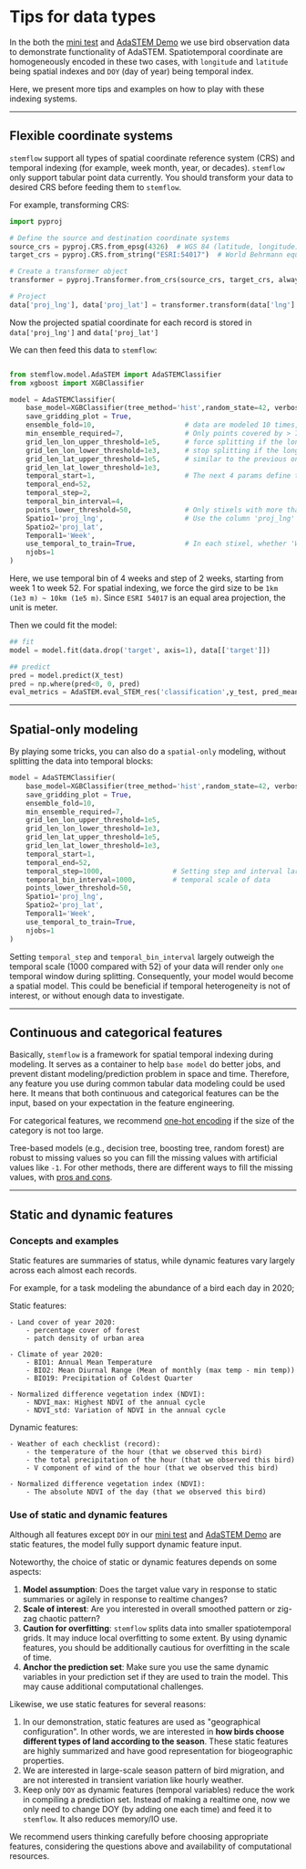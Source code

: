 # Tips for data types

In the both the [mini test](https://chenyangkang.github.io/stemflow/Examples/00.Mini_test.html) and [AdaSTEM Demo](https://chenyangkang.github.io/stemflow/Examples/01.AdaSTEM_demo.html) we use bird observation data to demonstrate functionality of AdaSTEM. Spatiotemporal coordinate are homogeneously encoded in these two cases, with `longitude` and `latitude` being spatial indexes and `DOY` (day of year) being temporal index.

Here, we present more tips and examples on how to play with these indexing systems.

------
## Flexible coordinate systems

`stemflow` support all types of spatial coordinate reference system (CRS) and temporal indexing (for example, week month, year, or decades). `stemflow` only support tabular point data currently. You should transform your data to desired CRS before feeding them to `stemflow`.

For example, transforming CRS:

```python
import pyproj

# Define the source and destination coordinate systems
source_crs = pyproj.CRS.from_epsg(4326)  # WGS 84 (latitude, longitude)
target_crs = pyproj.CRS.from_string("ESRI:54017")  # World Behrmann equal area projection (x, y)

# Create a transformer object
transformer = pyproj.Transformer.from_crs(source_crs, target_crs, always_xy=True)

# Project
data['proj_lng'], data['proj_lat'] = transformer.transform(data['lng'].values, data['lat'].values)
```

Now the projected spatial coordinate for each record is stored in `data['proj_lng']` and `data['proj_lat']`

We can then feed this data to `stemflow`:

```python

from stemflow.model.AdaSTEM import AdaSTEMClassifier
from xgboost import XGBClassifier

model = AdaSTEMClassifier(
    base_model=XGBClassifier(tree_method='hist',random_state=42, verbosity = 0,n_jobs=1),
    save_gridding_plot = True,
    ensemble_fold=10,                      # data are modeled 10 times, each time with jitter and rotation in Quadtree algo
    min_ensemble_required=7,               # Only points covered by > 7 stixels will be predicted
    grid_len_lon_upper_threshold=1e5,      # force splitting if the longitudinal edge of grid exceeds 1e5 meters
    grid_len_lon_lower_threshold=1e3,      # stop splitting if the longitudinal edge of grid fall short 1e3 meters
    grid_len_lat_upper_threshold=1e5,      # similar to the previous one, but latitudinal
    grid_len_lat_lower_threshold=1e3,               
    temporal_start=1,                      # The next 4 params define the temporal sliding window
    temporal_end=52,                            
    temporal_step=2,
    temporal_bin_interval=4,
    points_lower_threshold=50,             # Only stixels with more than 50 samples are trained
    Spatio1='proj_lng',                    # Use the column 'proj_lng' and 'proj_lat' as spatial indexes
    Spatio2='proj_lat',
    Temporal1='Week',
    use_temporal_to_train=True,            # In each stixel, whether 'Week' should be a predictor
    njobs=1
)
```

Here, we use temporal bin of 4 weeks and step of 2 weeks, starting from week 1 to week 52. For spatial indexing, we force the gird size to be `1km (1e3 m) ~ 10km (1e5 m)`. Since `ESRI 54017` is an equal area projection, the unit is meter.


Then we could fit the model:

```py
## fit
model = model.fit(data.drop('target', axis=1), data[['target']])

## predict
pred = model.predict(X_test)
pred = np.where(pred<0, 0, pred)
eval_metrics = AdaSTEM.eval_STEM_res('classification',y_test, pred_mean)
```

------
## Spatial-only modeling

By playing some tricks, you can also do a `spatial-only` modeling, without splitting the data into temporal blocks:

```python
model = AdaSTEMClassifier(
    base_model=XGBClassifier(tree_method='hist',random_state=42, verbosity = 0,n_jobs=1),
    save_gridding_plot = True,
    ensemble_fold=10,
    min_ensemble_required=7,
    grid_len_lon_upper_threshold=1e5,
    grid_len_lon_lower_threshold=1e3,
    grid_len_lat_upper_threshold=1e5,
    grid_len_lat_lower_threshold=1e3,
    temporal_start=1,
    temporal_end=52,                            
    temporal_step=1000,                 # Setting step and interval largely outweigh 
    temporal_bin_interval=1000,         # temporal scale of data
    points_lower_threshold=50,             
    Spatio1='proj_lng',                   
    Spatio2='proj_lat',
    Temporal1='Week',
    use_temporal_to_train=True,
    njobs=1
)
```

Setting `temporal_step` and `temporal_bin_interval` largely outweigh the temporal scale (1000 compared with 52) of your data will render only `one` temporal window during splitting. Consequently, your model would become a spatial model. This could be beneficial if temporal heterogeneity is not of interest, or without enough data to investigate.

------
## Continuous and categorical features

Basically, `stemflow` is a framework for spatial temporal indexing during modeling. It serves as a container to help `base model` do better jobs, and prevent distant modeling/prediction problem in space and time. Therefore, any feature you use during common tabular data modeling could be used here. It means that both continuous and categorical features can be the input, based on your expectation in the feature engineering.

For categorical features, we recommend [one-hot encoding](https://en.wikipedia.org/wiki/One-hot) if the size of the category is not too large.

Tree-based models (e.g., decision tree, boosting tree, random forest) are robust to missing values so you can fill the missing values with artificial values like `-1`. For other methods, there are different ways to fill the missing values, with [pros and cons](https://towardsdatascience.com/7-ways-to-handle-missing-values-in-machine-learning-1a6326adf79e).

------
## Static and dynamic features

### Concepts and examples
Static features are summaries of status, while dynamic features vary largely across each almost each records.

For example, for a task modeling the abundance of a bird each day in 2020;

Static features:

    - Land cover of year 2020:
        - percentage cover of forest
        - patch density of urban area

    - Climate of year 2020:
        - BIO1: Annual Mean Temperature
        - BIO2: Mean Diurnal Range (Mean of monthly (max temp - min temp))
        - BIO19: Precipitation of Coldest Quarter

    - Normalized difference vegetation index (NDVI):
        - NDVI_max: Highest NDVI of the annual cycle
        - NDVI_std: Variation of NDVI in the annual cycle
    

Dynamic features:

    - Weather of each checklist (record):
        - the temperature of the hour (that we observed this bird)
        - the total precipitation of the hour (that we observed this bird)
        - V component of wind of the hour (that we observed this bird)

    - Normalized difference vegetation index (NDVI):
        - The absolute NDVI of the day (that we observed this bird)


### Use of static and dynamic features

Although all features except `DOY` in our [mini test](https://chenyangkang.github.io/stemflow/Examples/00.Mini_test.html) and [AdaSTEM Demo](https://chenyangkang.github.io/stemflow/Examples/01.AdaSTEM_demo.html) are static features, the model fully support dynamic feature input.

Noteworthy, the choice of static or dynamic features depends on some aspects:

1. **Model assumption**: Does the target value vary in response to static summaries or agilely in response to realtime changes?
1. **Scale of interest**: Are you interested in overall smoothed pattern or zig-zag chaotic pattern?
1. **Caution for overfitting**: `stemflow` splits data into smaller spatiotemporal grids. It may induce local overfitting to some extent. By using dynamic features, you should be additionally cautious for overfitting in the scale of time.
1. **Anchor the prediction set**: Make sure you use the same dynamic variables in your prediction set if they are used to train the model. This may cause additional computational challenges.

Likewise, we use static features for several reasons:

1. In our demonstration, static features are used as "geographical configuration". In other words, we are interested in **how birds choose different types of land according to the season**. These static features are highly summarized and have good representation for biogeographic properties.
1. We are interested in large-scale season pattern of bird migration, and are not interested in transient variation like hourly weather.
1. Keep only `DOY` as dynamic features (temporal variables) reduce the work in compiling a prediction set. Instead of making a realtime one, now we only need to change DOY (by adding one each time) and feed it to `stemflow`. It also reduces memory/IO use.

We recommend users thinking carefully before choosing appropriate features, considering the questions above and availability of computational resources.
